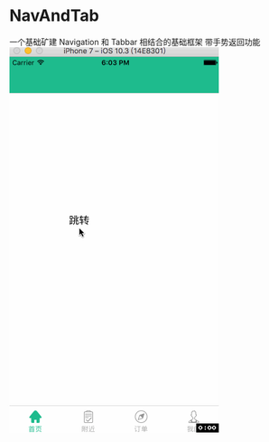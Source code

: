 # NavAndTab
一个基础矿建 Navigation 和 Tabbar 相结合的基础框架 带手势返回功能
![项目演示](https://github.com/leeshuangai/NavAndTab/blob/master/hhh.gif)
